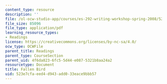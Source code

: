 ```yaml
---
content_type: resource
description: ''
file: /ol-ocw-studio-app/courses/es-292-writing-workshop-spring-2008/523e7cfaeed4d943add033eace9bbb57_MITES_292S08_fallen_bird.pdf
file_size: 85096
file_type: application/pdf
learning_resource_types:
- Readings
license: https://creativecommons.org/licenses/by-nc-sa/4.0/
ocw_type: OCWFile
parent_title: Readings
parent_type: CourseSection
parent_uid: 4f6da823-6fc5-5d44-e087-5321b8aa24a2
resourcetype: Document
title: Fallen Bird
uid: 523e7cfa-eed4-d943-add0-33eace9bbb57
---
```

